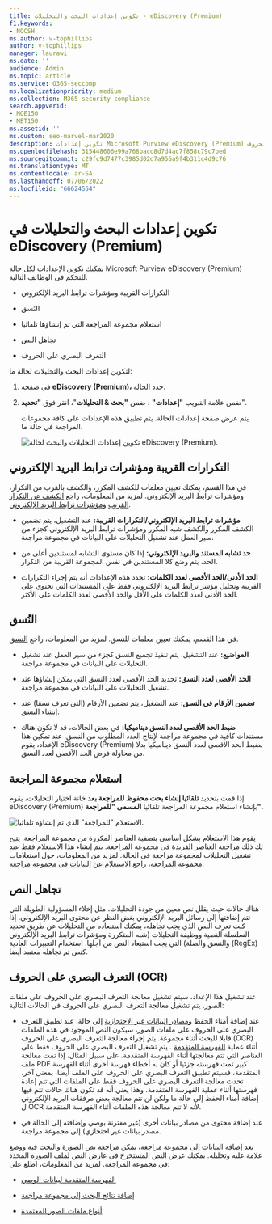 ```yaml
---
title: تكوين إعدادات البحث والتحليلات - eDiscovery (Premium)
f1.keywords:
- NOCSH
ms.author: v-tophillips
author: v-tophillips
manager: laurawi
ms.date: ''
audience: Admin
ms.topic: article
ms.service: O365-seccomp
ms.localizationpriority: medium
ms.collection: M365-security-compliance
search.appverid:
- MOE150
- MET150
ms.assetid: ''
ms.custom: seo-marvel-mar2020
description: تكوين إعدادات Microsoft Purview eDiscovery (Premium) التي تنطبق على كافة مجموعة المراجعات في حالة ما. يتضمن ذلك إعدادات التحليلات والتعرف البصري على الحروف.
ms.openlocfilehash: 315448606e99a768bacd8d7d4ac7f858c79c7bed
ms.sourcegitcommit: c29fc9d7477c3985d02d7a956a9f4b311c4d9c76
ms.translationtype: MT
ms.contentlocale: ar-SA
ms.lasthandoff: 07/06/2022
ms.locfileid: "66624554"
---
```

# <a name="configure-search-and-analytics-settings-in-ediscovery-premium"></a>تكوين إعدادات البحث والتحليلات في eDiscovery (Premium)

يمكنك تكوين الإعدادات لكل حالة Microsoft Purview eDiscovery (Premium) للتحكم في الوظائف التالية.

- التكرارات القريبة ومؤشرات ترابط البريد الإلكتروني

- النُسق

- استعلام مجموعة المراجعة التي تم إنشاؤها تلقائيا

- تجاهل النص

- التعرف البصري على الحروف

لتكوين إعدادات البحث والتحليلات لحالة ما:

1. في صفحة **eDiscovery (Premium)،** حدد الحالة.

2. ضمن علامة التبويب **"إعدادات"** ، ضمن **"بحث & التحليلات**"، انقر فوق **"تحديد**".

   يتم عرض صفحة إعدادات الحالة. يتم تطبيق هذه الإعدادات على كافة مجموعات المراجعة في حالة ما.

   ![تكوين إعدادات التحليلات والبحث لحالة eDiscovery (Premium).](../media/AeDCaseSettings.png)

## <a name="near-duplicates-and-email-threading"></a>التكرارات القريبة ومؤشرات ترابط البريد الإلكتروني

في هذا القسم، يمكنك تعيين معلمات للكشف المكرر، والكشف بالقرب من التكرار، ومؤشرات ترابط البريد الإلكتروني. لمزيد من المعلومات، راجع [الكشف عن التكرار القريب](near-duplicate-detection-in-advanced-ediscovery.md) [ومؤشرات ترابط البريد الإلكتروني](email-threading-in-advanced-ediscovery.md).

- **مؤشرات ترابط البريد الإلكتروني/التكرارات القريبة:** عند التشغيل، يتم تضمين الكشف المكرر والكشف شبه المكرر ومؤشرات ترابط البريد الإلكتروني كجزء من سير العمل عند تشغيل التحليلات على البيانات في مجموعة مراجعة.

- **حد تشابه المستند والبريد الإلكتروني:** إذا كان مستوى التشابه لمستندين أعلى من الحد، يتم وضع كلا المستندين في نفس المجموعة القريبة من التكرار.

- **الحد الأدنى/الحد الأقصى لعدد الكلمات:** تحدد هذه الإعدادات أنه يتم إجراء التكرارات القريبة وتحليل مؤشر ترابط البريد الإلكتروني فقط على المستندات التي تحتوي على الحد الأدنى لعدد الكلمات على الأقل والحد الأقصى لعدد الكلمات على الأكثر.

## <a name="themes"></a>النُسق

في هذا القسم، يمكنك تعيين معلمات للنسق. لمزيد من المعلومات، راجع [النسق](themes-in-advanced-ediscovery.md).

- **المواضيع:** عند التشغيل، يتم تنفيذ تجميع النسق كجزء من سير العمل عند تشغيل التحليلات على البيانات في مجموعة مراجعة.

- **الحد الأقصى لعدد النسق:** تحديد الحد الأقصى لعدد النسق التي يمكن إنشاؤها عند تشغيل التحليلات على البيانات في مجموعة مراجعة.

- **تضمين الأرقام في النسق:** عند التشغيل، يتم تضمين الأرقام (التي تعرف نسقا) عند إنشاء النسق. 

- **ضبط الحد الأقصى لعدد النسق ديناميكيا:** في بعض الحالات، قد لا تكون هناك مستندات كافية في مجموعة مراجعة لإنتاج العدد المطلوب من النسق. عند تمكين هذا الإعداد، يقوم eDiscovery (Premium) بضبط الحد الأقصى لعدد النسق ديناميكيا بدلا من محاولة فرض الحد الأقصى لعدد النسق.

## <a name="review-set-query"></a>استعلام مجموعة المراجعة

إذا قمت بتحديد **تلقائيا إنشاء بحث محفوظ للمراجعة بعد** خانة اختيار التحليلات، يقوم eDiscovery (Premium) بإنشاء استعلام مجموعة المراجعة تلقائيا **المسمى "للمراجعة".** 

![الاستعلام "للمراجعة" الذي تم إنشاؤه تلقائيا.](../media/AeDForReviewQuery.png)

يقوم هذا الاستعلام بشكل أساسي بتصفية العناصر المكررة من مجموعة المراجعة. يتيح لك ذلك مراجعة العناصر الفريدة في مجموعة المراجعة. يتم إنشاء هذا الاستعلام فقط عند تشغيل التحليلات لمجموعة مراجعة في الحالة. لمزيد من المعلومات، حول استعلامات مجموعة المراجعة، راجع [الاستعلام عن البيانات في مجموعة مراجعة](review-set-search.md).

## <a name="ignore-text"></a>تجاهل النص

هناك حالات حيث يقلل نص معين من جودة التحليلات، مثل إخلاء المسؤولية الطويلة التي تتم إضافتها إلى رسائل البريد الإلكتروني بغض النظر عن محتوى البريد الإلكتروني. إذا كنت تعرف النص الذي يجب تجاهله، يمكنك استبعاده من التحليلات عن طريق تحديد السلسلة النصية ووظيفة التحليلات (شبه المتكررة ومؤشرات ترابط البريد الإلكتروني والنسق والصلة) التي يجب استبعاد النص من أجلها. استخدام التعبيرات العادية (RegEx) كنص تم تجاهله معتمد أيضا.

## <a name="optical-character-recognition-ocr"></a>التعرف البصري على الحروف (OCR)

عند تشغيل هذا الإعداد، سيتم تشغيل معالجة التعرف البصري على الحروف على ملفات الصور. يتم تشغيل معالجة التعرف البصري على الحروف في الحالات التالية:

- عند إضافة أمناء الحفظ [ومصادر البيانات غير الاحتجازية](non-custodial-data-sources.md) إلى حالة. عند تطبيق التعرف البصري على الحروف على ملفات الصور، سيكون النص الموجود في هذه الملفات قابلا للبحث أثناء مجموعة. يتم إجراء معالجة التعرف البصري على الحروف (OCR) أثناء عملية [الفهرسة المتقدمة](indexing-custodian-data.md) . يتم تشغيل التعرف البصري على الحروف فقط على العناصر التي تتم معالجتها أثناء الفهرسة المتقدمة. على سبيل المثال، إذا تمت معالجة ملف PDF كبير تمت فهرسته جزئيا أو كان به أخطاء فهرسة أخرى أثناء الفهرسة المتقدمة، فسيتم تطبيق التعرف البصري على الحروف على الملف أيضا. بمعنى آخر، تحدث معالجة التعرف البصري على الحروف فقط على الملفات التي تتم إعادة فهرستها أثناء عملية الفهرسة المتقدمة. وهذا يعني أنه قد تكون هناك حالات تتم فيها إضافة أمناء الحفظ إلى حالة ما ولكن لن تتم معالجة بعض مرفقات البريد الإلكتروني ل OCR لأنه لا تتم معالجة هذه الملفات أثناء الفهرسة المتقدمة.

- عند إضافة محتوى من مصادر بيانات أخرى (غير مقترنة بوصي وإضافته إلى الحالة في مصدر بيانات غير احتجازي) إلى مجموعة مراجعة.

بعد إضافة البيانات إلى مجموعة مراجعة، يمكن مراجعة نص الصورة والبحث فيه ووضع علامة عليه وتحليله. يمكنك عرض النص المستخرج في عارض النص لملف الصورة المحدد في مجموعة المراجعة. لمزيد من المعلومات، اطلع على:

- [الفهرسة المتقدمة لبيانات الوصي](indexing-custodian-data.md)

- [إضافة نتائج البحث إلى مجموعة مراجعة](add-data-to-review-set.md#optical-character-recognition)

- [أنواع ملفات الصور المعتمدة](supported-filetypes-ediscovery20.md#image)
